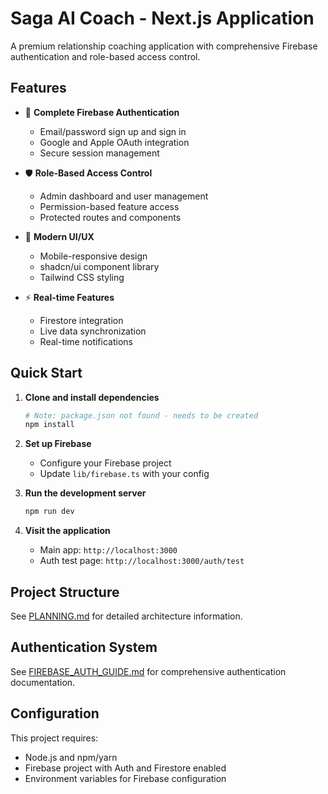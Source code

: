 # Saga AI Coach - Next.js Application

A premium relationship coaching application with comprehensive Firebase authentication and role-based access control.

## Features

- 🔐 **Complete Firebase Authentication**
  - Email/password sign up and sign in
  - Google and Apple OAuth integration
  - Secure session management

- 🛡️ **Role-Based Access Control**
  - Admin dashboard and user management
  - Permission-based feature access
  - Protected routes and components

- 📱 **Modern UI/UX**
  - Mobile-responsive design
  - shadcn/ui component library
  - Tailwind CSS styling

- ⚡ **Real-time Features**
  - Firestore integration
  - Live data synchronization
  - Real-time notifications

## Quick Start

1. **Clone and install dependencies**

   ```bash
   # Note: package.json not found - needs to be created
   npm install
   ```

2. **Set up Firebase**
   - Configure your Firebase project
   - Update `lib/firebase.ts` with your config

3. **Run the development server**

   ```bash
   npm run dev
   ```

4. **Visit the application**
   - Main app: `http://localhost:3000`
   - Auth test page: `http://localhost:3000/auth/test`

## Project Structure

See [PLANNING.md](./PLANNING.md) for detailed architecture information.

## Authentication System

See [FIREBASE_AUTH_GUIDE.md](./FIREBASE_AUTH_GUIDE.md) for comprehensive authentication documentation.

## Configuration

This project requires:

- Node.js and npm/yarn
- Firebase project with Auth and Firestore enabled
- Environment variables for Firebase configuration

